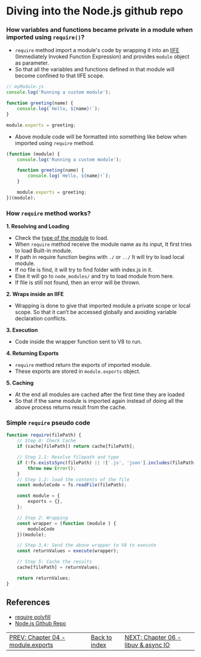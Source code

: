 # Diving into the Node.js github repo

### How variables and functions became private in a module when imported using `require()`?

-   `require` method import a module's code by wrapping it into an [IIFE](https://www.youtube.com/watch?v=Ex652LPfUdA) (Immediately Invoked Function Expression) and provides `module` object as parameter.
-   So that all the variables and functions defined in that module will become confined to that IIFE scope.

```js
// myModule.js
console.log('Running a custom module');

function greeting(name) {
    console.log(`Hello, ${name}!`);
}

module.exports = greeting;
```

-   Above module code will be formatted into something like below when imported using `require` method.

```js
(function (module) {
    console.log('Running a custom module');

    function greeting(name) {
        console.log(`Hello, ${name}!`);
    }

    module.exports = greeting;
})(module);
```

### How `require` method works?

**1. Resolving and Loading**

-   Check the [type of the module](../Chapter%2004%20-%20module.export%20&%20require/04_module.export-and-require.md#what-is-a-module) to load.
-   When `require` method receive the module name as its input, It first tries to load Built-in module.
-   If path in require function begins with `./` or `../` It will try to load local module.
-   If no file is find, it will try to find folder with index.js in it.
-   Else it will go to `node_modules/` and try to load module from here.
-   If file is still not found, then an error will be thrown.

**2. Wraps inside an IIFE**

-   Wrapping is done to give that imported module a private scope or local scope. So that it can’t be accessed globally and avoiding variable declaration conflicts.

**3. Execution**

-   Code inside the wrapper function sent to V8 to run.

**4. Returning Exports**

-   `require` method return the exports of imported module.
-   These exports are stored in `module.exports` object.

**5. Caching**

-   At the end all modules are cached after the first time they are loaded
-   So that if the same module is imported again instead of doing all the above process returns result from the cache.

### Simple `require` pseudo code

```js
function require(filePath) {
    // Step 0: Check Cache
    if (cache[filePath]) return cache[filePath];

    // Step 1.1: Resolve filepath and type
    if (!fs.existsSync(filePath) || !['.js', 'json'].includes(filePath.extension)) {
        throw new Error();
    }
    // Step 1.2: load the contents of the file
    const moduleCode = fs.readFile(filePath);

    const module = {
        exports = {},
    };

    // Step 2: Wrapping
    const wrapper = (function (module ) {
        moduleCode
    })(module);

    // Step 3,4: Send the above wrapper to V8 to execute
    const returnValues = execute(wrapper);

    // Step 5: Cache the results
    cache[filePath] = returnValues;

    return returnValues;
}
```

## References

-   [require polyfill](https://github.com/chenglou/require-polyfill/blob/master/require_polyfill.js)
-   [Node.js Github Repo](https://github.com/nodejs)

|                                                                                                                        |                               |                                                                                                              |
| ---------------------------------------------------------------------------------------------------------------------- | ----------------------------- | ------------------------------------------------------------------------------------------------------------ |
| [PREV: Chapter 04 - module.exports](../Chapter%2004%20-%20module.export%20&%20require/04_module.export-and-require.md) | [Back to index](../README.md) | [NEXT: Chapter 06 - libuv & async IO](../Chapter%2006%20-%20libuv%20&%20async%20IO/06_libuv-and-async-io.md) |
